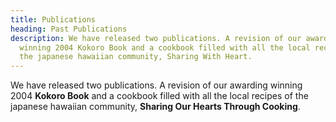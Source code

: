 ```yaml
---
title: Publications
heading: Past Publications
description: We have released two publications. A revision of our awarding
  winning 2004 Kokoro Book and a cookbook filled with all the local recipes of
  the japanese hawaiian community, Sharing With Heart.
---
```


We have released two publications. A revision of our awarding winning 2004 **Kokoro Book** and a cookbook filled with all the local recipes of the japanese hawaiian community, **Sharing Our Hearts Through Cooking**.